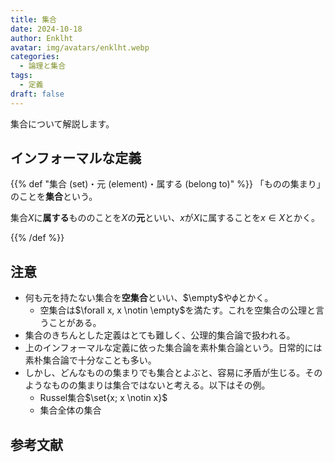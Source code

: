 ```yaml
---
title: 集合
date: 2024-10-18
author: Enklht
avatar: img/avatars/enklht.webp
categories:
  - 論理と集合
tags:
  - 定義
draft: false
---
```


集合について解説します。

<!--more-->

## インフォーマルな定義

{{% def "集合 (set)・元 (element)・属する (belong to)" %}}
「ものの集まり」のことを**集合**という。

集合$X$に**属する**もののことを$X$の**元**といい、$x$が$X$に属することを$x \in X$とかく。

{{% /def %}}

## 注意

- 何も元を持たない集合を**空集合**といい、$\empty$や$\phi$とかく。
  - 空集合は$\forall x, x \notin \empty$を満たす。これを空集合の公理と言うことがある。
- 集合のきちんとした定義はとても難しく、公理的集合論で扱われる。
- 上のインフォーマルな定義に依った集合論を素朴集合論という。日常的には素朴集合論で十分なことも多い。
- しかし、どんなものの集まりでも集合とよぶと、容易に矛盾が生じる。そのようなものの集まりは集合ではないと考える。以下はその例。
  - Russel集合$\set{x; x \notin x}$
  - 集合全体の集合

## 参考文献
